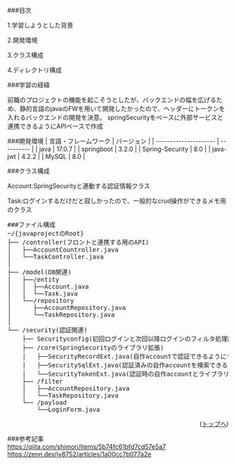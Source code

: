 ###目次
<p>1.学習しようとした背景</p>
<p>2.開発環境</p>
<p>3.クラス構成</p>
<p>4.ディレクトリ構成</p>

###学習の経緯
<p>前職のプロジェクトの機能を起こそうとしたが、バックエンドの幅を広げるため、静的言語のjavaのFWを用いて開発したかったので、ヘッダーにトークンを入れるバックエンドの開発を決意。
springSecurityをベースに外部サービスと連携できるようにAPIベースで作成</p>

###開発環境
| 言語・フレームワーク  | バージョン |
| --------------------- | ---------- |
| java                  | 17.0.7     |
| springboot            | 3.2.0      |
| Spring-Security       | 8.0        |
| java-jwt              | 4.2.2      |
| MySQL                 | 8.0        |

###クラス構成
<p>Account:SpringSecurityと連動する認証情報クラス</p>
<p>Task:ログインするだけだと寂しかったので、一般的なcrud操作ができるメモ用のクラス</p>
<pre>
###ファイル構成
~/{javaprojectのRoot}
├── /controller(フロントと連携する用のAPI)
│   ├──AccountCountroller.java
│   └──TaskController.java
│
├── /model(DB関連)
│   ├──/entity
│   │  ├──Account.java
│   │  └──Task.java
│   └──/repository
│      ├──AccountRepository.java
│      └──TaskRepository.java
│
└── /security(認証関連)
    ├── Securityconfig(初回ログインと次回以降ログインのフィルタ処理設定を管理)
    ├── /core(SpringSecurityのライブラリ拡張)
    │   ├──SecurityRecordExt.java(自作accountで認証できるようにライブラリに受け渡し)
    │   ├──SecuritySqlExt.java(認証済みの自作accountを検索できるようにオーバーライド)
    │   └──SecurityTokenExt.java(認証時の自作accountとライブラリのトークン機能の連携)
    ├── /filter
    │   ├──AccountRepository.java
    │   └──TaskRepository.java
    └── /payload
        └──LoginForm.java
</pre>
<p align="right">(<a href="#top">トップへ</a>)</p>

###参考記事
<br/>
https://qiita.com/shimori/items/5b74fc61bfd7cd57e5a7
<br/>
https://zenn.dev/jy8752/articles/1a00cc7b077a2e

